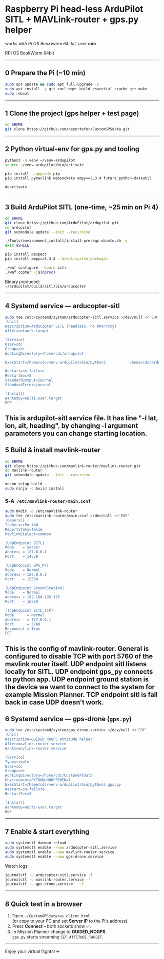 # Raspberry Pi head-less ArduPilot SITL + MAVLink-router + gps.py helper  
_works with Pi OS Bookworm 64-bit, user **cdc**_

RPI OS BookWorm 64bit

---

## 0  Prepare the Pi (~10 min)

```bash
sudo apt update && sudo apt full-upgrade -y
sudo apt install -y git curl wget build-essential ccache g++ make                     python3 python3-venv python3-pip python3-pexpect                     pkg-config libtool autoconf meson ninja-build                     libxml2-dev libxslt1-dev zlib1g-dev                     libglib2.0-dev libdbus-1-dev libsystemd-dev
sudo reboot
```

---

## 1  Clone the project (gps helper + test page)

```bash
cd $HOME
git clone https://github.com/dezertefer/CustomGPSdata.git
```

---

## 2  Python virtual-env for **gps.py** and tooling

```bash
python3 -m venv ~/venv-ardupilot
source ~/venv-ardupilot/bin/activate

pip install --upgrade pip
pip install pymavlink websockets empy==3.3.4 future python-dateutil

deactivate
```

---

## 3  Build ArduPilot SITL (one‑time, ~25 min on Pi 4)

```bash
cd $HOME
git clone https://github.com/ArduPilot/ardupilot.git
cd ardupilot
git submodule update --init --recursive
```
```bash
./Tools/environment_install/install-prereqs-ubuntu.sh -y
exec $SHELL
```
```bash                   
pip install pexpect
pip install empy==3.3.4 --break-system-packages
```
```bash
./waf configure --board sitl
./waf copter -j$(nproc)            
```

Binary produced:  
`~/ardupilot/build/sitl/bin/arducopter`

---

## 4  Systemd service — **arducopter-sitl**

```bash
sudo tee /etc/systemd/system/arducopter-sitl.service >/dev/null <<'EOF'
[Unit]
Description=ArduCopter SITL (headless, no MAVProxy)
After=network.target

[Service]
User=cdc
Group=cdc
WorkingDirectory=/home/cdc/ardupilot

ExecStart=/home/cdc/venv-ardupilot/bin/python3           /home/cdc/ardupilot/Tools/autotest/sim_vehicle.py           -v ArduCopter -f quad           --speedup 1           -N --out=udp:127.0.0.1:14550           --no-mavproxy  -l 39.417790,-76.615905,35,0 

Restart=on-failure
RestartSec=5
StandardOutput=journal
StandardError=journal

[Install]
WantedBy=multi-user.target
EOF
```
This is ardupilot-sitl service file. It has line "-l lat, lon, alt, heading", by changing -l argument parameters you can change starting location.
---

## 5  Build & install **mavlink-router**

```bash
cd $HOME
git clone https://github.com/mavlink-router/mavlink-router.git
cd mavlink-router
git submodule update --init --recursive

meson setup build .
sudo ninja -C build install          
```

### 5‑A  `/etc/mavlink-router/main.conf`

```bash
sudo mkdir -p /etc/mavlink-router
sudo tee /etc/mavlink-router/main.conf >/dev/null <<'EOF'
[General]
TcpServerPort=0
ReportStats=false
MavlinkDialect=common

[UdpEndpoint SITL]
Mode    = Server
Address = 127.0.0.1
Port    = 14550

[UdpEndpoint GPS_PY]
Mode    = Normal
Address = 127.0.0.1
Port    = 15550

[UdpEndpoint GroundStation]
Mode    = Normal
Address = 192.168.195.175
Port    = 16550

[TcpEndpoint SITL_TCP]
Mode      = Normal
Address   = 127.0.0.1
Port      = 5760
Reconnect = True
EOF
```

This is the config of mavlink-router.
General is configured to disable TCP with port 5760 of the mavlink router itself.
UDP endpoint sitl listens locally for SITL.
UDP endpoint gps_py connects to python app.
UDP endpoint ground station is the device we want to connect to the system for example Mission Planner.
TCP endpoint sitl is fall back in case UDP doesn't work.
---

## 6  Systemd service — **gps-drone** (`gps.py`)

```bash
sudo tee /etc/systemd/system/gps-drone.service >/dev/null <<'EOF'
[Unit]
Description=GUIDED_NOGPS attitude helper
After=mavlink-router.service
Wants=mavlink-router.service

[Service]
Type=simple
User=cdc
Group=cdc
WorkingDirectory=/home/cdc/CustomGPSdata
Environment=PYTHONUNBUFFERED=1
ExecStart=/home/cdc/venv-ardupilot/bin/python3 gps.py
Restart=on-failure
RestartSec=3

[Install]
WantedBy=multi-user.target
EOF
```

---

## 7  Enable & start everything

```bash
sudo systemctl daemon-reload
sudo systemctl enable --now arducopter-sitl.service
sudo systemctl enable --now mavlink-router.service
sudo systemctl enable --now gps-drone.service
```

Watch logs:

```bash
journalctl -u arducopter-sitl.service -f
journalctl -u mavlink-router.service -f
journalctl -u gps-drone.service   -f
```

---

## 8  Quick test in a browser

1. Open `~/CustomGPSdata/ws_client.html`  
   (or copy to your PC and set **Server IP** to the Pi’s address).
2. Press **Connect** – both sockets show ✅.
3. In Mission Planner change to **GUIDED_NOGPS**.  
   `gps.py` starts streaming `SET_ATTITUDE_TARGET`.

---

Enjoy your virtual flights! ✈️
